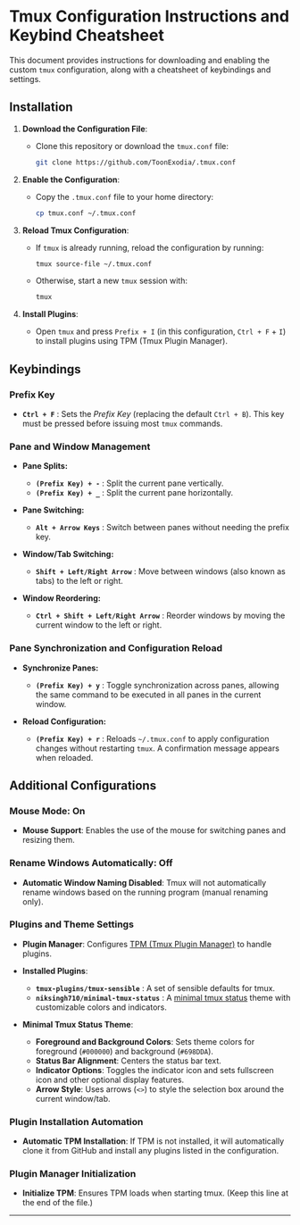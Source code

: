 # Tmux Configuration Instructions and Keybind Cheatsheet

This document provides instructions for downloading and enabling the custom `tmux` configuration, along with a cheatsheet of keybindings and settings.

## Installation

1. **Download the Configuration File**:
   - Clone this repository or download the `tmux.conf` file:
     ```bash
     git clone https://github.com/ToonExodia/.tmux.conf
     ```

2. **Enable the Configuration**:
   - Copy the `.tmux.conf` file to your home directory:
     ```bash
     cp tmux.conf ~/.tmux.conf
     ```

3. **Reload Tmux Configuration**:
   - If `tmux` is already running, reload the configuration by running:
     ```bash
     tmux source-file ~/.tmux.conf
     ```
   - Otherwise, start a new `tmux` session with:
     ```bash
     tmux
     ```

4. **Install Plugins**:
   - Open `tmux` and press `Prefix + I` (in this configuration, `Ctrl + F` + `I`) to install plugins using TPM (Tmux Plugin Manager).




## Keybindings

### Prefix Key
- **`Ctrl + F`** : Sets the *Prefix Key* (replacing the default `Ctrl + B`). This key must be pressed before issuing most `tmux` commands.

### Pane and Window Management
- **Pane Splits:**
  - **`(Prefix Key) + -`** : Split the current pane vertically.
  - **`(Prefix Key) + _`** : Split the current pane horizontally.

- **Pane Switching:**
  - **`Alt + Arrow Keys`** : Switch between panes without needing the prefix key.

- **Window/Tab Switching:**
  - **`Shift + Left/Right Arrow`** : Move between windows (also known as tabs) to the left or right.
  
- **Window Reordering:**
  - **`Ctrl + Shift + Left/Right Arrow`** : Reorder windows by moving the current window to the left or right.

### Pane Synchronization and Configuration Reload
- **Synchronize Panes:**
  - **`(Prefix Key) + y`** : Toggle synchronization across panes, allowing the same command to be executed in all panes in the current window.
  
- **Reload Configuration:**
  - **`(Prefix Key) + r`** : Reloads `~/.tmux.conf` to apply configuration changes without restarting `tmux`. A confirmation message appears when reloaded.

## Additional Configurations

### Mouse Mode: On
- **Mouse Support**: Enables the use of the mouse for switching panes and resizing them. 

### Rename Windows Automatically: Off
- **Automatic Window Naming Disabled**: Tmux will not automatically rename windows based on the running program (manual renaming only).

### Plugins and Theme Settings
- **Plugin Manager**: Configures [TPM (Tmux Plugin Manager)](https://github.com/tmux-plugins/tpm) to handle plugins.
- **Installed Plugins**:
  - **`tmux-plugins/tmux-sensible`** : A set of sensible defaults for tmux.
  - **`niksingh710/minimal-tmux-status`** : A [minimal tmux status](https://github.com/niksingh710/minimal-tmux-status) theme with customizable colors and indicators.
  
- **Minimal Tmux Status Theme**:
  - **Foreground and Background Colors**: Sets theme colors for foreground (`#000000`) and background (`#698DDA`).
  - **Status Bar Alignment**: Centers the status bar text.
  - **Indicator Options**: Toggles the indicator icon and sets fullscreen icon and other optional display features.
  - **Arrow Style**: Uses arrows (`<>`) to style the selection box around the current window/tab.

### Plugin Installation Automation
- **Automatic TPM Installation**: If TPM is not installed, it will automatically clone it from GitHub and install any plugins listed in the configuration.
  
### Plugin Manager Initialization
- **Initialize TPM**: Ensures TPM loads when starting tmux. (Keep this line at the end of the file.)

---

